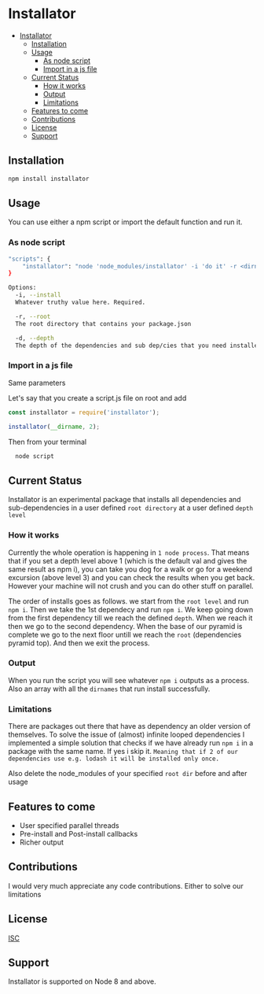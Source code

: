 # Installator

- [Installator](#Installator)
  - [Installation](#installation)
  - [Usage](#usage)
    - [As node script](#as-node-script)
    - [Import in a js file](#import-in-a-js-file)
  - [Current Status](#current-status)
    - [How it works](#how-it-works)
    - [Output](#output)
    - [Limitations](#limitations)
  - [Features to come](#features-to-come)
  - [Contributions](#contributions)
  - [License](#license)
  - [Support](#support)

## Installation

```bash
npm install installator
```

## Usage

You can use either a npm script or import the default function and run it.

### As node script

```bash
"scripts": {
    "installator": "node 'node_modules/installator' -i 'do it' -r <dirname> -d 2"
}

Options:
  -i, --install
  Whatever truthy value here. Required.

  -r, --root
  The root directory that contains your package.json

  -d, --depth
  The depth of the dependencies and sub dep/cies that you need installed. Default value is 1 (same result as npm i from root)

```

### Import in a js file

Same parameters

Let's say that you create a script.js file on root and add
```js
const installator = require('installator');

installator(__dirname, 2);
```
Then from your terminal
```bash
  node script
```
## Current Status
Installator is an experimental package that installs all dependencies and sub-dependencies in a user defined `root directory` at a user defined `depth level`

### How it works
Currently the whole operation is happening in `1 node process`. That means that if you set a depth level above 1 (which is the default val and gives the same result as npm i), you can take you dog for a walk or go for a weekend excursion (above level 3) and you can check the results when you get back. However your machine will not crush and you can do other stuff on parallel.

The order of installs goes as follows. we start from the `root level` and run `npm i`. Then we take the 1st dependecy and run `npm i`. We keep going down from the first dependency till we reach the defined `depth`. When we reach it then we go to the second dependency. When the base of our pyramid is complete we go to the next floor untill we reach the `root` (dependencies pyramid top). And then we exit the process.

### Output
When you run the script you will see whatever `npm i` outputs as a process. Also an array with all the `dirnames` that run install successfully.

### Limitations
There are packages out there that have as dependency an older version of themselves. To solve the issue of (almost) infinite looped dependencies I implemented a simple solution that checks if we have already run `npm i` in a package with the same name. If yes i skip it. `Meaning that if 2 of our dependencies use e.g. lodash it will be installed only once.`

Also delete the node_modules of your specified `root dir` before and after usage

## Features to come
* User specified parallel threads
* Pre-install and Post-install callbacks
* Richer output

## Contributions
I would very much appreciate any code contributions. Either to solve our limitations

## License

[ISC](https://en.wikipedia.org/wiki/ISC_license)

## Support
Installator is supported on Node 8 and above.
